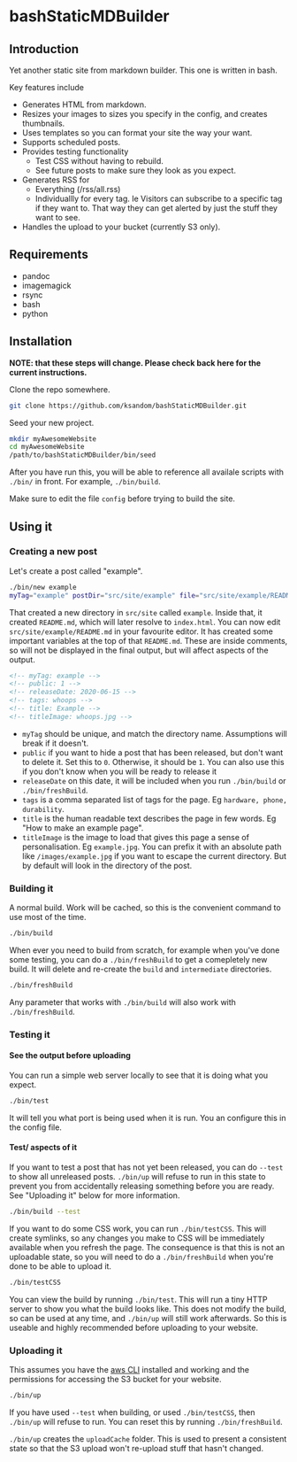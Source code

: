 # bashStaticMDBuilder

## Introduction

Yet another static site from markdown builder. This one is written in bash.

Key features include

* Generates HTML from markdown.
* Resizes your images to sizes you specify in the config, and creates thumbnails.
* Uses templates so you can format your site the way your want.
* Supports scheduled posts.
* Provides testing functionality
    * Test CSS without having to rebuild.
    * See future posts to make sure they look as you expect.
* Generates RSS for
    * Everything (/rss/all.rss)
    * Individuallly for every tag. Ie Visitors can subscribe to a specific tag if they want to. That way they can get alerted by just the stuff they want to see.
* Handles the upload to your bucket (currently S3 only).

## Requirements

* pandoc
* imagemagick
* rsync
* bash
* python

## Installation

**NOTE: that these steps will change. Please check back here for the current instructions.**

Clone the repo somewhere.
```bash
git clone https://github.com/ksandom/bashStaticMDBuilder.git
```

Seed your new project.
```bash
mkdir myAwesomeWebsite
cd myAwesomeWebsite
/path/to/bashStaticMDBuilder/bin/seed
```

After you have run this, you will be able to reference all availale scripts with `./bin/` in front. For example, `./bin/build`.

Make sure to edit the file `config` before trying to build the site.

## Using it

### Creating a new post

Let's create a post called "example".
```bash
./bin/new example
myTag="example" postDir="src/site/example" file="src/site/example/README.md".
```

That created a new directory in `src/site` called `example`. Inside that, it created `README.md`, which will later resolve to `index.html`.
You can now edit `src/site/example/README.md` in your favourite editor. It has created some important variables at the top of that `README.md`. These are inside comments, so will not be displayed in the final output, but will affect aspects of the output.

```html
<!-- myTag: example -->
<!-- public: 1 -->
<!-- releaseDate: 2020-06-15 -->
<!-- tags: whoops -->
<!-- title: Example -->
<!-- titleImage: whoops.jpg -->
```

* `myTag` should be unique, and match the directory name. Assumptions will break if it doesn't.
* `public` if you want to hide a post that has been released, but don't want to delete it. Set this to `0`. Otherwise, it should be `1`. You can also use this if you don't know when you will be ready to release it
* `releaseDate` on this date, it will be included when you run `./bin/build` or `./bin/freshBuild`.
* `tags` is a comma separated list of tags for the page. Eg `hardware, phone, durability`.
* `title` is the human readable text describes the page in few words. Eg "How to make an example page".
* `titleImage` is the image to load that gives this page a sense of personalisation. Eg `example.jpg`. You can prefix it with an absolute path like `/images/example.jpg` if you want to escape the current directory. But by default will look in the directory of the post.

### Building it

A normal build. Work will be cached, so this is the convenient command to use most of the time.
```bash
./bin/build
```

When ever you need to build from scratch, for example when you've done some testing, you can do a `./bin/freshBuild` to get a comepletely new build. It will delete and re-create the `build` and `intermediate` directories.
```bash
./bin/freshBuild
```

Any parameter that works with `./bin/build` will also work with `./bin/freshBuild`.

### Testing it

#### See the output before uploading

You can run a simple web server locally to see that it is doing what you expect.

```bash
./bin/test
```

It will tell you what port is being used when it is run. You an configure this in the config file.

#### Test/ aspects of it

If you want to test a post that has not yet been released, you can do `--test` to show all unreleased posts. `./bin/up` will refuse to run in this state to prevent you from accidentally releasing something before you are ready. See "Uploading it" below for more information.
```bash
./bin/build --test
```

If you want to do some CSS work, you can run `./bin/testCSS`. This will create symlinks, so any changes you make to CSS will be immediately available when you refresh the page. The consequence is that this is not an uploadable state, so you will need to do a `./bin/freshBuild` when you're done to be able to upload it.
```bash
./bin/testCSS
```

You can view the build by running `./bin/test`. This will run a tiny HTTP server to show you what the build looks like. This does not modify the build, so can be used at any time, and `./bin/up` will still work afterwards. So this is useable and highly recommended before uploading to your website.

### Uploading it

This assumes you have the [aws CLI](https://docs.aws.amazon.com/cli/latest/userguide/cli-chap-install.html) installed and working and the permissions for accessing the S3 bucket for your website.

```bash
./bin/up
```

If you have used `--test` when building, or used `./bin/testCSS`, then `./bin/up` will refuse to run. You can reset this by running `./bin/freshBuild`.

`./bin/up` creates the `uploadCache` folder. This is used to present a consistent state so that the S3 upload won't re-upload stuff that hasn't changed.
